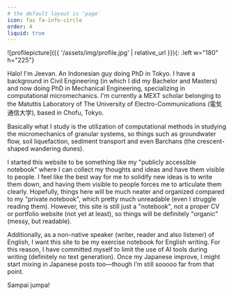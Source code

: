 ```yaml
---
# the default layout is 'page'
icon: fas fa-info-circle
order: 4
liquid: true
---
```


![profilepicture]({{ '/assets/img/profile.jpg' | relative_url }}){: .left w="180" h="225"} 

Halo! I'm Jeevan. An Indonesian guy doing PhD in Tokyo. I have a background in Civil Engineering (in which I did my Bachelor and Masters) and now doing PhD in Mechanical Engineering, specializing in computational micromechanics. I'm currently a MEXT scholar belonging to the Matuttis Laboratory of The University of Electro-Communications (電気通信大学), based in Chofu, Tokyo.

Basically what I study is the utilization of computational methods in studying the micromechanics of granular systems, so things such as groundwater flow, soil liquefaction, sediment transport and even Barchans (the crescent-shaped wandering dunes).

I started this website to be something like my "publicly accessible notebook" where I can collect my thoughts and ideas and have them visible to people. I feel like the best way for me to solidify new ideas is to write them down, and having them visible to people forces me to articulate them clearly. Hopefully, things here will be much neater and organized compared to my "private notebook", which pretty much unreadable (even I struggle reading them). However, this site is still just a "notebook", not a proper CV or portfolio website (not yet at least), so things will be definitely "organic" (messy, but readable).

Additionally, as a non-native speaker (writer, reader and also listener) of English, I want this site to be my exercise notebook for English writing. For this reason, I have committed myself to limit the use of AI tools during writing (definitely no text generation). Once my Japanese improve, I might start mixing in Japanese posts too—though I’m still sooooo far from that point.

Sampai jumpa!
